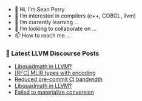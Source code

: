 - 👋 Hi, I’m Sean Perry
- 👀 I’m interested in compilers (c++, COBOL, llvm)
- 🌱 I’m currently learning ...
- 💞️ I’m looking to collaborate on ...
- 📫 How to reach me ...

<!---
s66perry/s66perry is a ✨ special ✨ repository because its `README.md` (this file) appears on your GitHub profile.
You can click the Preview link to take a look at your changes.
--->
### 📕 Latest LLVM Discourse Posts

<!-- DISCOURSE-LLVM:START -->
- [Libquadmath in LLVM?](https://discourse.llvm.org/t/libquadmath-in-llvm/80160#post_8)
- [[RFC] MLIR types with encoding](https://discourse.llvm.org/t/rfc-mlir-types-with-encoding/80189#post_3)
- [Reduced pre-commit CI bandwidth](https://discourse.llvm.org/t/reduced-pre-commit-ci-bandwidth/80190#post_1)
- [Libquadmath in LLVM?](https://discourse.llvm.org/t/libquadmath-in-llvm/80160#post_7)
- [Failed to materialize conversion](https://discourse.llvm.org/t/failed-to-materialize-conversion/80108#post_2)
<!-- DISCOURSE-LLVM:END -->
